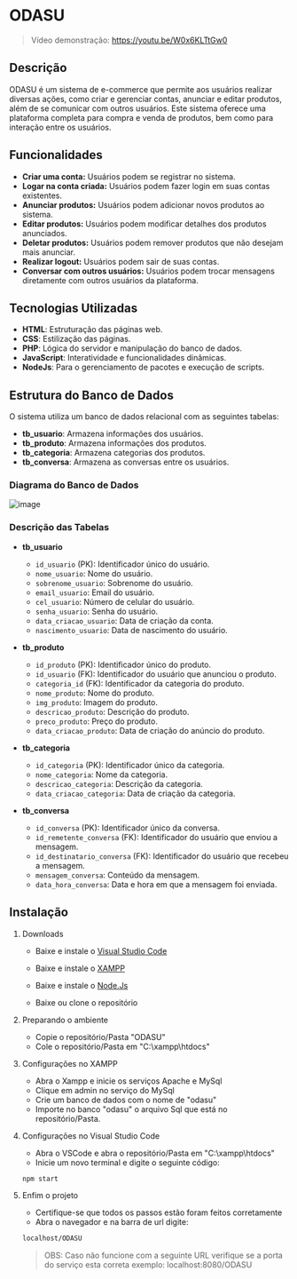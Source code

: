 # ODASU

> Vídeo demonstração: https://youtu.be/W0x6KLTtGw0

## Descrição

ODASU é um sistema de e-commerce que permite aos usuários realizar diversas ações, como criar e gerenciar contas, anunciar e editar produtos, além de se comunicar com outros usuários. Este sistema oferece uma plataforma completa para compra e venda de produtos, bem como para interação entre os usuários.

## Funcionalidades

- **Criar uma conta:** Usuários podem se registrar no sistema.
- **Logar na conta criada:** Usuários podem fazer login em suas contas existentes.
- **Anunciar produtos:** Usuários podem adicionar novos produtos ao sistema.
- **Editar produtos:** Usuários podem modificar detalhes dos produtos anunciados.
- **Deletar produtos:** Usuários podem remover produtos que não desejam mais anunciar.
- **Realizar logout:** Usuários podem sair de suas contas.
- **Conversar com outros usuários:** Usuários podem trocar mensagens diretamente com outros usuários da plataforma.

## Tecnologias Utilizadas

- **HTML**: Estruturação das páginas web.
- **CSS**: Estilização das páginas.
- **PHP**: Lógica do servidor e manipulação do banco de dados.
- **JavaScript**: Interatividade e funcionalidades dinâmicas.
- **NodeJs**: Para o gerenciamento de pacotes e execução de scripts.

## Estrutura do Banco de Dados

O sistema utiliza um banco de dados relacional com as seguintes tabelas:

- **tb_usuario**: Armazena informações dos usuários.
- **tb_produto**: Armazena informações dos produtos.
- **tb_categoria**: Armazena categorias dos produtos.
- **tb_conversa**: Armazena as conversas entre os usuários.

### Diagrama do Banco de Dados

![image](https://github.com/user-attachments/assets/333be152-b1a1-4d23-ad3e-1f414e5267a4)


### Descrição das Tabelas

- **tb_usuario**
  - `id_usuario` (PK): Identificador único do usuário.
  - `nome_usuario`: Nome do usuário.
  - `sobrenome_usuario`: Sobrenome do usuário.
  - `email_usuario`: Email do usuário.
  - `cel_usuario`: Número de celular do usuário.
  - `senha_usuario`: Senha do usuário.
  - `data_criacao_usuario`: Data de criação da conta.
  - `nascimento_usuario`: Data de nascimento do usuário.

- **tb_produto**
  - `id_produto` (PK): Identificador único do produto.
  - `id_usuario` (FK): Identificador do usuário que anunciou o produto.
  - `categoria_id` (FK): Identificador da categoria do produto.
  - `nome_produto`: Nome do produto.
  - `img_produto`: Imagem do produto.
  - `descricao_produto`: Descrição do produto.
  - `preco_produto`: Preço do produto.
  - `data_criacao_produto`: Data de criação do anúncio do produto.

- **tb_categoria**
  - `id_categoria` (PK): Identificador único da categoria.
  - `nome_categoria`: Nome da categoria.
  - `descricao_categoria`: Descrição da categoria.
  - `data_criacao_categoria`: Data de criação da categoria.

- **tb_conversa**
  - `id_conversa` (PK): Identificador único da conversa.
  - `id_remetente_conversa` (FK): Identificador do usuário que enviou a mensagem.
  - `id_destinatario_conversa` (FK): Identificador do usuário que recebeu a mensagem.
  - `mensagem_conversa`: Conteúdo da mensagem.
  - `data_hora_conversa`: Data e hora em que a mensagem foi enviada.

## Instalação

1. Downloads

    * Baixe e instale o [Visual Studio Code](https://code.visualstudio.com/Download)

    * Baixe e instale o [XAMPP](https://www.apachefriends.org/pt_br/index.html)
    
    * Baixe e instale o [Node.Js](https://nodejs.org/pt)

    * Baixe ou clone o repositório

2. Preparando o ambiente 

    * Copie o repositório/Pasta "ODASU" 
    * Cole o repositório/Pasta em "C:\xampp\htdocs"

3. Configurações no XAMPP

    * Abra o Xampp e inicie os serviços Apache e MySql
    * Clique em admin no serviço do MySql
    * Crie um banco de dados com o nome de "odasu"
    * Importe no banco "odasu" o arquivo Sql que está no repositório/Pasta.

4. Configurações no Visual Studio Code
    * Abra o VSCode e abra o repositório/Pasta em "C:\xampp\htdocs"
    * Inicie um novo terminal e digite o seguinte código:

    ```bash
    npm start
    ```
5. Enfim o projeto

    * Certifique-se que todos os passos estão foram feitos corretamente
    * Abra o navegador e na barra de url digite:
    
    ```bash
    localhost/ODASU
    ```
    > OBS: Caso não funcione com a seguinte URL verifique se a porta do serviço esta correta exemplo: localhost:8080/ODASU
